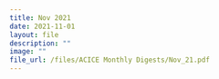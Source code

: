 ```yaml
---
title: Nov 2021
date: 2021-11-01
layout: file
description: ""
image: ""
file_url: /files/ACICE Monthly Digests/Nov_21.pdf
---
```

